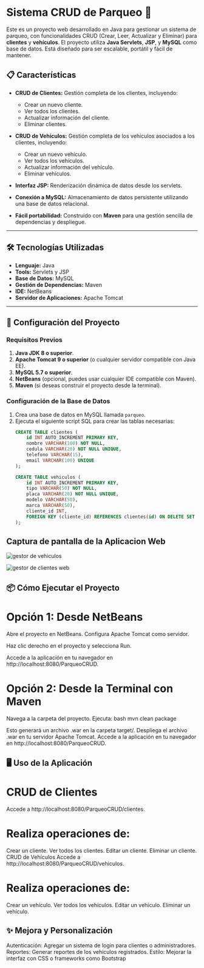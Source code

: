 # Sistema CRUD de Parqueo 🚗

Este es un proyecto web desarrollado en Java para gestionar un sistema de parqueo, con funcionalidades CRUD (Crear, Leer, Actualizar y Eliminar) para **clientes** y **vehículos**. El proyecto utiliza **Java Servlets**, **JSP**, y **MySQL** como base de datos. 
Está diseñado para ser escalable, portátil y fácil de mantener.

## 📋 Características
- **CRUD de Clientes:** Gestión completa de los clientes, incluyendo:
  - Crear un nuevo cliente.
  - Ver todos los clientes.
  - Actualizar información del cliente.
  - Eliminar clientes.
  
- **CRUD de Vehículos:** Gestión completa de los vehículos asociados a los clientes, incluyendo:
  - Crear un nuevo vehículo.
  - Ver todos los vehículos.
  - Actualizar información del vehículo.
  - Eliminar vehículos.

- **Interfaz JSP:** Renderización dinámica de datos desde los servlets.
- **Conexión a MySQL:** Almacenamiento de datos persistente utilizando una base de datos relacional.
- **Fácil portabilidad:** Construido con **Maven** para una gestión sencilla de dependencias y despliegue.

---

## 🛠️ Tecnologías Utilizadas
- **Lenguaje:** Java
- **Tools:** Servlets y JSP
- **Base de Datos:** MySQL
- **Gestión de Dependencias:** Maven
- **IDE:** NetBeans
- **Servidor de Aplicaciones:** Apache Tomcat

---

## 🚀 Configuración del Proyecto

### Requisitos Previos
1. **Java JDK 8 o superior**.
2. **Apache Tomcat 9 o superior** (o cualquier servidor compatible con Java EE).
3. **MySQL 5.7 o superior**.
4. **NetBeans** (opcional, puedes usar cualquier IDE compatible con Maven).
5. **Maven** (si deseas construir el proyecto desde la terminal).



### Configuración de la Base de Datos
1. Crea una base de datos en MySQL llamada `parqueo`.
2. Ejecuta el siguiente script SQL para crear las tablas necesarias:
   ```sql
   CREATE TABLE clientes (
       id INT AUTO_INCREMENT PRIMARY KEY,
       nombre VARCHAR(100) NOT NULL,
       cedula VARCHAR(20) NOT NULL UNIQUE,
       telefono VARCHAR(15),
       email VARCHAR(100) UNIQUE
   );

   CREATE TABLE vehiculos (
       id INT AUTO_INCREMENT PRIMARY KEY,
       tipo VARCHAR(50) NOT NULL,
       placa VARCHAR(20) NOT NULL UNIQUE,
       modelo VARCHAR(50),
       marca VARCHAR(50),
       cliente_id INT,
       FOREIGN KEY (cliente_id) REFERENCES clientes(id) ON DELETE SET NULL
   );

## Captura de pantalla de la Aplicacion Web


![gestor de vehiculos](https://github.com/user-attachments/assets/b1ada53b-689f-4e60-a755-3c91802b4458)


![gestor de clientes web ](https://github.com/user-attachments/assets/b44d5a1a-6d0a-424a-b4cf-127bc89ae0e0)




## 📦 Cómo Ejecutar el Proyecto

# Opción 1: Desde NetBeans

Abre el proyecto en NetBeans.
Configura Apache Tomcat como servidor.

Haz clic derecho en el proyecto y selecciona Run.

Accede a la aplicación en tu navegador en http://localhost:8080/ParqueoCRUD.

# Opción 2: Desde la Terminal con Maven
Navega a la carpeta del proyecto.
Ejecuta:
bash
mvn clean package

Esto generará un archivo .war en la carpeta target/.
Despliega el archivo .war en tu servidor Apache Tomcat.
Accede a la aplicación en tu navegador en http://localhost:8080/ParqueoCRUD.



## 🖥️ Uso de la Aplicación
# CRUD de Clientes
Accede a http://localhost:8080/ParqueoCRUD/clientes.

# Realiza operaciones de:
Crear un cliente.
Ver todos los clientes.
Editar un cliente.
Eliminar un cliente.
CRUD de Vehículos
Accede a http://localhost:8080/ParqueoCRUD/vehiculos.

# Realiza operaciones de:
Crear un vehículo.
Ver todos los vehículos.
Editar un vehículo.
Eliminar un vehículo.

## ✨ Mejora y Personalización
Autenticación: Agregar un sistema de login para clientes o administradores.
Reportes: Generar reportes de los vehículos registrados.
Estilo: Mejorar la interfaz con CSS o frameworks como Bootstrap


   
